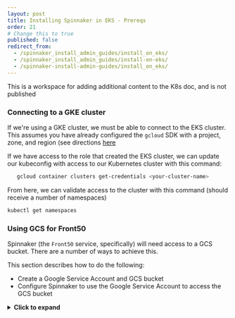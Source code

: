 ```yaml
---
layout: post
title: Installing Spinnaker in EKS - Prereqs
order: 21
# Change this to true
published: false
redirect_from:
  - /spinnaker_install_admin_guides/install_on_eks/
  - /spinnaker_install_admin_guides/install-on-eks/
  - /spinnaker-install-admin-guides/install_on_eks/
---
```


This is a workspace for adding additional content to the K8s doc, and is not published


### Connecting to a GKE cluster

If we're using a GKE cluster, we must be able to connect to the EKS cluster. This assumes you have already configured the `gcloud` SDK with a project, zone, and region (see directions [here](https://cloud.google.com/kubernetes-engine/docs/how-to/creating-a-cluster)

If we have access to the role that created the EKS cluster, we can update our kubeconfig with access to our Kubernetes cluster with this command:

```bash
   gcloud container clusters get-credentials <your-cluster-name>
```

From here, we can validate access to the cluster with this command (should receive a number of namespaces)

```bash
kubectl get namespaces
```


### Using GCS for Front50

Spinnaker (the <code>Front50</code> service, specifically) will need access to a GCS bucket. There are a number of ways to achieve this.

This section describes how to do the following:

* Create a Google Service Account and GCS bucket
* Configure Spinnaker to use the Google Service Account to access the GCS bucket

<details><summary><b>Click to expand</b></summary>

<details><summary>Creating a Google Service Account and GCS bucket</summary>

Spinnaker uses a GCS bucket to store persistent configuration (such as pipeline definitions).  This section will create a Google IAM service account as well as a Google credential file for use by Halyard and Spinnaker.

</details>

<details><summary>Configuring Spinnaker use the Google Service Account to access the GCS bucket</summary>

</details>

</details>
